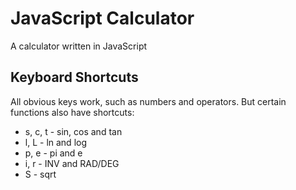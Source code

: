 # JavaScript Calculator

A calculator written in JavaScript

## Keyboard Shortcuts

All obvious keys work, such as numbers and operators. But certain functions also have shortcuts:

* s, c, t - sin, cos and tan
* l, L    - ln and log
* p, e    - pi and e
* i, r    - INV and RAD/DEG
* S       - sqrt
